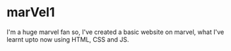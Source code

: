 # marVel1
I'm a huge marvel fan so, I've created a basic website on marvel, what I've learnt upto now using HTML, CSS and JS.
